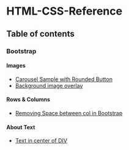 # HTML-CSS-Reference

## Table of contents
### Bootstrap

#### Images
* [Carousel Sample with Rounded Button](https://github.com/Rajmohan93/HTML-CSS-Reference/blob/main/Carousel-sample.md)
* [Background image overlay](https://github.com/Rajmohan93/HTML-CSS-Reference/blob/main/bootstrap-learnings.md#background-image-overlay)

#### Rows & Columns
* [Removing Space between col in Bootstrap](https://github.com/Rajmohan93/HTML-CSS-Reference/blob/main/bootstrap-learnings.md#remove-gap-between-col-in-bootstrap)

#### About Text
* [Text in center of DIV](https://github.com/Rajmohan93/HTML-CSS-Reference/blob/main/bootstrap-learnings.md#text-in-center-of-div)
